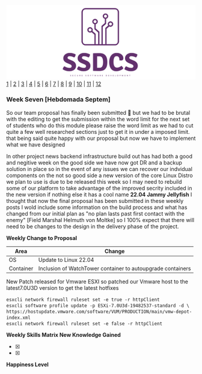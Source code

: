 ![Logo](Images/Logo.png)
[1](/MyPortfolio/SSDCS/Unit01.html) | [2](/MyPortfolio/SSDCS/Unit02.html) | [3](/MyPortfolio/SSDCS/Unit03.html) | [4](/MyPortfolio/SSDCS/Unit04.html) | [5](/MyPortfolio/SSDCS/Unit05.html) | [6](/MyPortfolio/SSDCS/Unit06.html) | [7](/MyPortfolio/SSDCS/Unit07.html) | [8](/MyPortfolio/SSDCS/Unit08.html) | [9](/MyPortfolio/SSDCS/Unit09.html) | [10](/MyPortfolio/SSDCS/Unit10.html) | [11](/MyPortfolio/SSDCS/Unit11.html) | [12](/MyPortfolio/SSDCS/Unit12.html)
### Week Seven [Hebdomada Septem]

So our team proposal has finally been submitted 🥳 but we had to be brutal with the editing to get the submission within the word limit for the next set of students who do this module please raise the word limit as we had to cut quite a few well researched sections just to get it in under a imposed limit. that being said quite happy with our proposal but now we have to implement what we have designed 

In other project news backend infrastructure build out has had both a good and negitive week on the good side we have now got DR and a backup solution in place so in the event of any issues we can recover our indvidual components on the not so good side a new version of the core Linux Distro we plan to use is due to be released this week so I may need to rebuild some of our platform to take advantage of the improved secrity included in the new version if nothing else it has a cool name **22.04 Jammy Jellyfish** I thought that now the final proposal has been submitted in these weekly posts I wold include some information on the build process and what has changed from our initial plan as "no plan lasts past first contact with the enemy" [Field Marshal Helmuth von Moltke] so I 100% expect that there will need to be changes to the design in the delivery phase of the project.

**Weekly Change to Proposal**

| Area  | Change  |
|---|---|
| OS  | Update to Linux 22.04  |
| Container  | Inclusion of WatchTower container to autoupgrade containers |


New Patch released for Vmware ESXI so patched our Vmware host to the latest7.0U3D version to get the latest hotfixes

```shell
esxcli network firewall ruleset set -e true -r httpClient
esxcli software profile update -p ESXi-7.0U3d-19482537-standard -d \
https://hostupdate.vmware.com/software/VUM/PRODUCTION/main/vmw-depot-index.xml
esxcli network firewall ruleset set -e false -r httpClient
```

**Weekly Skills Matrix New Knowledge Gained**

- [x] 
- [x] 

**Happiness Level**
